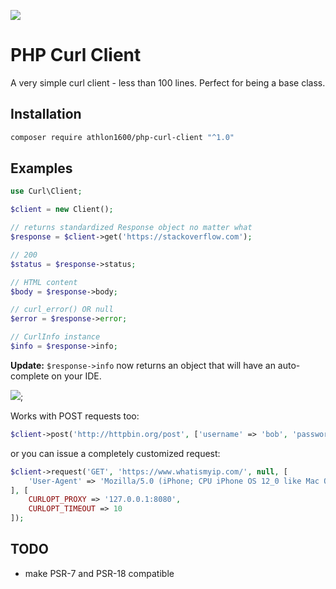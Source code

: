 ![](https://img.shields.io/github/last-commit/Athlon1600/php-curl-client.svg) 



# PHP Curl Client

A very simple curl client - less than 100 lines. Perfect for being a base class.

## Installation

```bash
composer require athlon1600/php-curl-client "^1.0"
```

## Examples

```php
use Curl\Client;

$client = new Client();

// returns standardized Response object no matter what
$response = $client->get('https://stackoverflow.com');

// 200
$status = $response->status;

// HTML content
$body = $response->body;

// curl_error() OR null
$error = $response->error;

// CurlInfo instance
$info = $response->info;
```

**Update:** `$response->info` now returns an object that will have an auto-complete on your IDE.

![](http://g.recordit.co/svt7mzJwsU.gif);


Works with POST requests too:

```php
$client->post('http://httpbin.org/post', ['username' => 'bob', 'password' => 'test']);
```

or you can issue a completely customized request:

```php
$client->request('GET', 'https://www.whatismyip.com/', null, [
    'User-Agent' => 'Mozilla/5.0 (iPhone; CPU iPhone OS 12_0 like Mac OS X)'
], [
    CURLOPT_PROXY => '127.0.0.1:8080',
    CURLOPT_TIMEOUT => 10
]);
```

## TODO

- make PSR-7 and PSR-18 compatible

